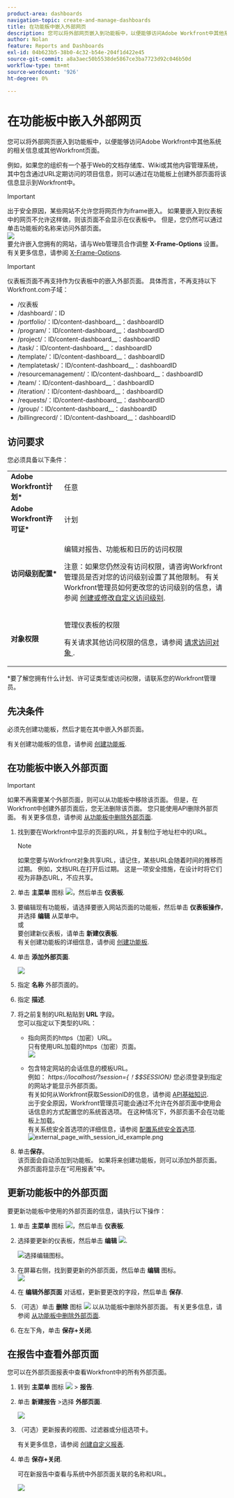 ```yaml
---
product-area: dashboards
navigation-topic: create-and-manage-dashboards
title: 在功能板中嵌入外部网页
description: 您可以将外部网页嵌入到功能板中，以便能够访问Adobe Workfront中其他系统的相关信息或其他Workfront页面。
author: Nolan
feature: Reports and Dashboards
exl-id: 04b623b5-38b0-4c32-b54e-204f1d422e45
source-git-commit: a8a3aec50b5538de5867ce3ba7723d92c046b50d
workflow-type: tm+mt
source-wordcount: '926'
ht-degree: 0%

---
```


# 在功能板中嵌入外部网页

您可以将外部网页嵌入到功能板中，以便能够访问Adobe Workfront中其他系统的相关信息或其他Workfront页面。

例如，如果您的组织有一个基于Web的文档存储库、Wiki或其他内容管理系统，其中包含通过URL定期访问的项目信息，则可以通过在功能板上创建外部页面将该信息显示到Workfront中。

>[!IMPORTANT]
>
>出于安全原因，某些网站不允许您将网页作为iframe嵌入。 如果要嵌入到仪表板中的网页不允许这样做，则该页面不会显示在仪表板中。 但是，您仍然可以通过单击功能板的名称来访问外部页面。\
>![](assets/qs-empty-external-page-report-350x165.png)\
>要允许嵌入您拥有的网站，请与Web管理员合作调整 **X-Frame-Options** 设置。 有关更多信息，请参阅 [X-Frame-Options](https://developer.mozilla.org/en-US/docs/Web/HTTP/Headers/X-Frame-Options).


>[!IMPORTANT]
>
>仪表板页面不再支持作为仪表板中的嵌入外部页面。 具体而言，不再支持以下Workfront.com子域：
>
>* /仪&#x200B;表板
>* /dashboard/：ID&#x200B;
>* /portfolio/：ID/content-dashboard__：dashboardID&#x200B;
>* /program/：ID/content-dashboard__：dashboardID&#x200B;
>* /project/：ID/content-dashboard__：dashboardID&#x200B;
>* /task/：ID/content-dashboard__：dashboardID&#x200B;
>* /template/：ID/content-dashboard__：dashboardID&#x200B;
>* /templatetask/：ID/content-dashboard__：dashboardID&#x200B;
>* /resourcemanagement/：ID/content-dashboard__：dashboardID&#x200B;
>* /team/：ID/content-dashboard__：dashboardID&#x200B;
>* /iteration/：ID/content-dashboard__：dashboardID&#x200B;
>* /requests/：ID/content-dashboard__：dashboardID&#x200B;
>* /group/：ID/content-dashboard__：dashboardID&#x200B;
>* /billingrecord/：ID/content-dashboard__：dashboardID


## 访问要求

您必须具备以下条件：

<table style="table-layout:auto"> 
 <col> 
 <col> 
 <tbody> 
  <tr> 
   <td role="rowheader"><strong>Adobe Workfront计划*</strong></td> 
   <td> <p>任意</p> </td> 
  </tr> 
  <tr> 
   <td role="rowheader"><strong>Adobe Workfront许可证*</strong></td> 
   <td> <p>计划 </p> </td> 
  </tr> 
  <tr> 
   <td role="rowheader"><strong>访问级别配置*</strong></td> 
   <td> <p>编辑对报告、功能板和日历的访问权限</p> <p>注意：如果您仍然没有访问权限，请咨询Workfront管理员是否对您的访问级别设置了其他限制。 有关Workfront管理员如何更改您的访问级别的信息，请参阅 <a href="../../../administration-and-setup/add-users/configure-and-grant-access/create-modify-access-levels.md" class="MCXref xref">创建或修改自定义访问级别</a>.</p> </td> 
  </tr> 
  <tr> 
   <td role="rowheader"><strong>对象权限</strong></td> 
   <td> <p>管理仪表板的权限</p> <p>有关请求其他访问权限的信息，请参阅 <a href="../../../workfront-basics/grant-and-request-access-to-objects/request-access.md" class="MCXref xref">请求访问对象 </a>.</p> </td> 
  </tr> 
 </tbody> 
</table>

&#42;要了解您拥有什么计划、许可证类型或访问权限，请联系您的Workfront管理员。

## 先决条件

必须先创建功能板，然后才能在其中嵌入外部页面。

有关创建功能板的信息，请参阅 [创建功能板](../../../reports-and-dashboards/dashboards/creating-and-managing-dashboards/create-dashboard.md).

## 在功能板中嵌入外部页面

>[!IMPORTANT]
>
>如果不再需要某个外部页面，则可以从功能板中移除该页面。 但是，在Workfront中创建外部页面后，您无法删除该页面。 您只能使用API删除外部页面。 有关更多信息，请参阅 [从功能板中删除外部页面](../../../reports-and-dashboards/dashboards/creating-and-managing-dashboards/remove-external-page-from-dashboard.md).

1. 找到要在Workfront中显示的页面的URL，并复制位于地址栏中的URL。

   >[!NOTE]
   >
   >如果您要与Workfront对象共享URL，请记住，某些URL会随着时间的推移而过期。 例如，文档URL在打开后过期。 这是一项安全措施，在设计时将它们视为非静态URL，不应共享。

1. 单击 **主菜单** 图标 ![](assets/main-menu-icon.png)，然后单击 **仪表板**.

1. 要编辑现有功能板，请选择要嵌入网站页面的功能板，然后单击 **仪表板操作**，并选择 **编辑** 从菜单中。\
   或\
   要创建新仪表板，请单击 **新建仪表板**.\
   有关创建功能板的详细信息，请参阅 [创建功能板](../../../reports-and-dashboards/dashboards/creating-and-managing-dashboards/create-dashboard.md).

1. 单击 **添加外部页面**.

   ![](assets/qs-add-external-page-350x239.png)

1. 指定 **名称** 外部页面的。
1. 指定 **描述**.
1. 将之前复制的URL粘贴到 **URL** 字段。\
   您可以指定以下类型的URL：

   * 指向网页的https（加密）URL。\
      只有使用URL加载的https（加密）页面。\
      ![](assets/add-external-page-dialog-qs-350x247.png)

   * 包含特定网站的会话信息的模板URL。\
      例如： *https://localhost/?session={！$$SESSION}*
您必须登录到指定的网站才能显示外部页面。\
      有关如何从Workfront获取SessionID的信息，请参阅 [API基础知识](../../../wf-api/general/api-basics.md).\
      出于安全原因，Workfront管理员可能会通过不允许在外部页面中使用会话信息的方式配置您的系统首选项。 在这种情况下，外部页面不会在功能板上加载。\
      有关系统安全首选项的详细信息，请参阅 [配置系统安全首选项](../../../administration-and-setup/manage-workfront/security/configure-security-preferences.md).\
      ![external_page_with_session_id_example.png](assets/external-page-with-session-id-example-350x134.png)

1. 单击&#x200B;**保存**。\
   该页面会自动添加到功能板。 如果将来创建功能板，则可以添加外部页面。 外部页面将显示在“可用报表”中。

   <!--
   <MadCap:conditionalText data-mc-conditions="QuicksilverOrClassic.Draft mode">
   (NOTE: Alina: *** This is linked to: Creating Dashboards, and Editing Dashboards.)
   </MadCap:conditionalText>
   -->

## 更新功能板中的外部页面

要更新功能板中使用的外部页面的信息，请执行以下操作：

1. 单击 **主菜单** 图标 ![](assets/main-menu-icon.png)，然后单击 **仪表板**.
1. 选择要更新的仪表板，然后单击 **编辑** ![](assets/edit-icon.png).

   ![选择编辑图标。](assets/nwe-editdashboard2021-350x188.png)

1. 在屏幕右侧，找到要更新的外部页面，然后单击 **编辑** 图标。\
   ![](assets/nwe-inline-edit-external-page-350x226.png)

1. 在 **编辑外部页面** 对话框，更新要更改的字段，然后单击 **保存**.
1. （可选）单击 **删除** 图标 ![](assets/delete.png) 以从功能板中删除外部页面。 有关更多信息，请参阅 [从功能板中删除外部页面](../../../reports-and-dashboards/dashboards/creating-and-managing-dashboards/remove-external-page-from-dashboard.md).
1. 在左下角，单击 **保存+关闭**.

## 在报告中查看外部页面

您可以在外部页面报表中查看Workfront中的所有外部页面。

1. 转到 **主菜单** 图标 ![](assets/main-menu-icon.png) > **报告**.
1. 单击 **新建报告** >选择 **外部页面**.

   ![](assets/external-page-new-report-in-dropdown-nwe.png)

1. （可选）更新报表的视图、过滤器或分组选项卡。

   有关更多信息，请参阅 [创建自定义报表](../../../reports-and-dashboards/reports/creating-and-managing-reports/create-custom-report.md).

1. 单击 **保存+关闭**.

   可在新报告中查看与系统中外部页面关联的名称和URL。

   ![](assets/external-page-report-name-url-columns-nwe-350x213.png)
